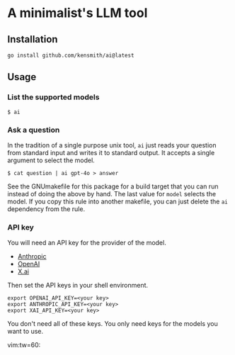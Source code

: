 # A minimalist's LLM tool

## Installation

```
go install github.com/kensmith/ai@latest
```

## Usage

### List the supported models

```
$ ai
```

### Ask a question

In the tradition of a single purpose unix tool, `ai` just reads your question
from standard input and writes it to standard output. It accepts a single
argument to select the model.

```
$ cat question | ai gpt-4o > answer
```

See the GNUmakefile for this package for a build target that you can run
instead of doing the above by hand. The last value for `model` selects the
model. If you copy this rule into another makefile, you can just delete the
`ai` dependency from the rule.

### API key

You will need an API key for the provider of the model.
* [Anthropic](https://www.anthropic.com/api)
* [OpenAI](https://openai.com/api/)
* [X.ai](https://x.ai/api)

Then set the API keys in your shell environment.

```
export OPENAI_API_KEY=<your key>
export ANTHROPIC_API_KEY=<your key>
export XAI_API_KEY=<your key>
```

You don't need all of these keys. You only need keys for the models you want to
use.

vim:tw=60:
